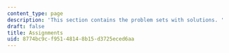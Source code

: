 ```yaml
---
content_type: page
description: 'This section contains the problem sets with solutions. '
draft: false
title: Assignments
uid: 8774bc9c-f951-4814-8b15-d3725eced6aa
---
```

